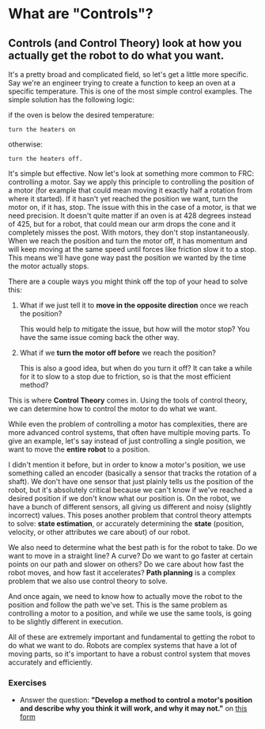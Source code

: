 # What are "Controls"?

## Controls (and Control Theory) look at how you actually get the robot to do what you want.

It's a pretty broad and complicated field, so let's get a little more specific. Say we're an engineer trying to create a function to keep an oven at a specific temperature. This is one of the most simple control examples. The simple solution has the following logic:

  if the oven is below the desired temperature:
  
    turn the heaters on
    
  otherwise:
  
    turn the heaters off.

It's simple but effective. Now let's look at something more common to FRC: controlling a motor. Say we apply this principle to controlling the position of a motor (for example that could mean moving it exactly half a rotation from where it started). If it hasn't yet reached the position we want, turn the motor on, if it has, stop. The issue with this in the case of a motor, is that we need precision. It doesn't quite matter if an oven is at 428 degrees instead of 425, but for a robot, that could mean our arm drops the cone and it completely misses the post. With motors, they don't stop instantaneously. When we reach the position and turn the motor off, it has momentum and will keep moving at the same speed until forces like friction slow it to a stop. This means we'll have gone way past the position we wanted by the time the motor actually stops. 

There are a couple ways you might think off the top of your head to solve this: 
  1. What if we just tell it to **move in the opposite direction** once we reach the position?

     This would help to mitigate the issue, but how will the motor stop? You have the same issue coming back the other way.
  2. What if we **turn the motor off before** we reach the position?

     This is also a good idea, but when do you turn it off? It can take a while for it to slow to a stop due to friction, so is that the most efficient method? 

This is where **Control Theory** comes in. Using the tools of control theory, we can determine how to control the motor to do what we want.

While even the problem of controlling a motor has complexities, there are more advanced control systems, that often have multiple moving parts. To give an example, let's say instead of just controlling a single position, we want to move the **entire robot** to a position. 

I didn't mention it before, but in order to know a motor's position, we use something called an encoder (basically a sensor that tracks the rotation of a shaft). We don't have one sensor that just plainly tells us the position of the robot, but it's absolutely critical because we can't know if we've reached a desired position if we don't know what our position is. On the robot, we have a bunch of different sensors, all giving us different and noisy (slightly incorrect) values. This poses another problem that control theory attempts to solve: **state estimation**, or accurately determining the **state** (position, velocity, or other attributes we care about) of our robot. 

We also need to determine what the best path is for the robot to take. Do we want to move in a straight line? A curve? Do we want to go faster at certain points on our path and slower on others? Do we care about how fast the robot moves, and how fast it accelerates? **Path planning** is a complex problem that we also use control theory to solve.

And once again, we need to know how to actually move the robot to the position and follow the path we've set. This is the same problem as controlling a motor to a position, and while we use the same tools, is going to be slightly different in execution.


All of these are extremely important and fundamental to getting the robot to do what we want to do. Robots are complex systems that have a lot of moving parts, so it's important to have a robust control system
that moves accurately and efficiently.


### Exercises

- Answer the question: **"Develop a method to control a motor's position and describe why you think it will work, and why it may not."** on [this form](https://docs.google.com/forms/d/e/1FAIpQLSdc9Ht6sldIKpqTfQdf9LvpWEeQi3xPuqtvBxN8g83msOSnIw/viewform) 

